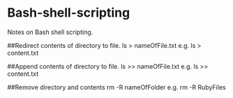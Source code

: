 # Bash-shell-scripting
Notes on Bash shell scripting.


##Redirect contents of directory to file.
ls > nameOfFile.txt
e.g. ls > content.txt

##Append contents of directory to file.
ls >> nameOfFile.txt
e.g. ls >> content.txt

##Remove directory and contents
rm -R nameOfFolder
e.g. rm -R RubyFiles